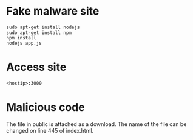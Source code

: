 # Fake malware site

    sudo apt-get install nodejs
    sudo apt-get install npm
    npm install
    nodejs app.js


# Access site

    <hostip>:3000

# Malicious code

The file in public is attached as a download. The name of the file can be changed on line 445 of index.html.
